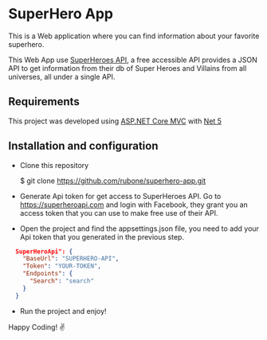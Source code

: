 # SuperHero App

This is a Web application where you can find information about your favorite superhero.

This Web App use [SuperHeroes API](https://superheroapi.com), a free accessible API provides a JSON API to get information from their db of Super Heroes and Villains from all universes, all under a single API.

## Requirements

This project was developed using [ASP.NET Core MVC](https://docs.microsoft.com/en-us/aspnet/core/mvc/overview?view=aspnetcore-5.0) with [Net 5](https://dotnet.microsoft.com/download/dotnet/5.0)

## Installation and configuration

- Clone this repository

  $ git clone <https://github.com/rubone/superhero-app.git>

- Generate Api token for get access to SuperHeroes API. Go to <https://superheroapi.com> and login with Facebook, they grant you an access token that you can use to make free use of their API.

- Open the project and find the appsettings.json file, you need to add your Api token that you generated in the previous step.

```json
  SuperHeroApi": {
    "BaseUrl": "SUPERHERO-API",
    "Token": "YOUR-TOKEN",
    "Endpoints": {
      "Search": "search"
    }
  }
```

- Run the project and enjoy!

Happy Coding! :v:
